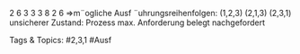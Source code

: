2 6 3 3
3 8 2 6
⇒m¨ogliche Ausf ¨uhrungsreihenfolgen: (1,2,3) (2,1,3) (2,3,1)
unsicherer Zustand:
Prozess max. Anforderung belegt nachgefordert

   Tags & Topics:
   #2,3,1
   #Ausf